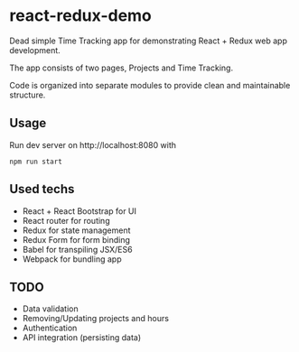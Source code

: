 # react-redux-demo

Dead simple Time Tracking app for demonstrating React + Redux web app development.

The app consists of two pages, Projects and Time Tracking.

Code is organized into separate modules to provide clean and maintainable structure.

## Usage

Run dev server on http://localhost:8080 with

```
npm run start
```

## Used techs

- React + React Bootstrap for UI
- React router for routing
- Redux for state management
- Redux Form for form binding
- Babel for transpiling JSX/ES6
- Webpack for bundling app

## TODO

- Data validation
- Removing/Updating projects and hours
- Authentication
- API integration (persisting data)
